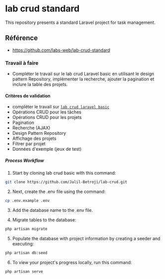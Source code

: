 # lab crud standard
This repository presents a standard Laravel project for task management.

## Référence 

- https://github.com/labs-web/lab-crud-standard

### Travail à faire

- Compléter le travail sur le lab crud Laravel basic en utilisant le design pattern Repository, implémenter la recherche, ajouter la pagination et inclure la table des projets.

#### Critères de validation 

- compléter le travail sur [`lab crud laravel basic`](https://github.com/Jalil-Betroji/lab-crud.git)
- Opérations CRUD pour les tâches
- Opérations CRUD pour les projets
- Pagination
- Recherche (AJAX)
- Design Pattern Repository
- Affichage des projets
- Filtrer par projet
- Données d'exemple (jeux de test)

##### Process Workflow 

1. Start by cloning lab crud basic with this command:

```bash
git clone https://github.com/Jalil-Betroji/lab-crud.git

```
2. Next, create the .env file using the command:

```bash
cp .env.example .env
```
3. Add the database name to the .env file.

4. Migrate tables to the database:

```bash
php artisan migrate

```

5. Populate the database with project information by creating a seeder and executing:

```bash
php artisan db:seed
```


6. To view your project's progress locally, run this command:

```bash 
php artisan serve

```
